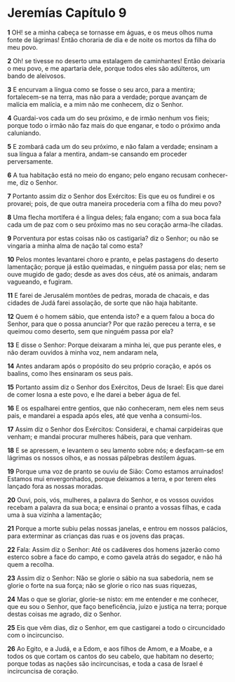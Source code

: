# Jeremías Capítulo 9

**1** 	OH! se a minha cabeça se tornasse em águas, e os meus olhos numa fonte de lágrimas! Então choraria de dia e de noite os mortos da filha do meu povo.

**2** 	Oh! se tivesse no deserto uma estalagem de caminhantes! Então deixaria o meu povo, e me apartaria dele, porque todos eles são adúlteros, um bando de aleivosos.

**3** 	E encurvam a língua como se fosse o seu arco, para a mentira; fortalecem-se na terra, mas não para a verdade; porque avançam de malícia em malícia, e a mim não me conhecem, diz o Senhor.

**4** 	Guardai-vos cada um do seu próximo, e de irmão nenhum vos fieis; porque todo o irmão não faz mais do que enganar, e todo o próximo anda caluniando.

**5** 	E zombará cada um do seu próximo, e não falam a verdade; ensinam a sua língua a falar a mentira, andam-se cansando em proceder perversamente.

**6** 	A tua habitação está no meio do engano; pelo engano recusam conhecer-me, diz o Senhor.

**7** 	Portanto assim diz o Senhor dos Exércitos: Eis que eu os fundirei e os provarei; pois, de que outra maneira procederia com a filha do meu povo?

**8** 	Uma flecha mortífera é a língua deles; fala engano; com a sua boca fala cada um de paz com o seu próximo mas no seu coração arma-lhe ciladas.

**9** 	Porventura por estas coisas não os castigaria? diz o Senhor; ou não se vingaria a minha alma de nação tal como esta?

**10** 	Pelos montes levantarei choro e pranto, e pelas pastagens do deserto lamentação; porque já estão queimadas, e ninguém passa por elas; nem se ouve mugido de gado; desde as aves dos céus, até os animais, andaram vagueando, e fugiram.

**11** 	E farei de Jerusalém montões de pedras, morada de chacais, e das cidades de Judá farei assolação, de sorte que não haja habitante.

**12** 	Quem é o homem sábio, que entenda isto? e a quem falou a boca do Senhor, para que o possa anunciar? Por que razão pereceu a terra, e se queimou como deserto, sem que ninguém passa por ela?

**13** 	E disse o Senhor: Porque deixaram a minha lei, que pus perante eles, e não deram ouvidos à minha voz, nem andaram nela,

**14** 	Antes andaram após o propósito do seu próprio coração, e após os baalins, como lhes ensinaram os seus pais.

**15** 	Portanto assim diz o Senhor dos Exércitos, Deus de Israel: Eis que darei de comer losna a este povo, e lhe darei a beber água de fel.

**16** 	E os espalharei entre gentios, que não conheceram, nem eles nem seus pais, e mandarei a espada após eles, até que venha a consumi-los.

**17** 	Assim diz o Senhor dos Exércitos: Considerai, e chamai carpideiras que venham; e mandai procurar mulheres hábeis, para que venham.

**18** 	E se apressem, e levantem o seu lamento sobre nós; e desfaçam-se em lágrimas os nossos olhos, e as nossas pálpebras destilem águas.

**19** 	Porque uma voz de pranto se ouviu de Sião: Como estamos arruinados! Estamos mui envergonhados, porque deixamos a terra, e por terem eles lançado fora as nossas moradas.

**20** 	Ouvi, pois, vós, mulheres, a palavra do Senhor, e os vossos ouvidos recebam a palavra da sua boca; e ensinai o pranto a vossas filhas, e cada uma à sua vizinha a lamentação;

**21** 	Porque a morte subiu pelas nossas janelas, e entrou em nossos palácios, para exterminar as crianças das ruas e os jovens das praças.

**22** 	Fala: Assim diz o Senhor: Até os cadáveres dos homens jazerão como esterco sobre a face do campo, e como gavela atrás do segador, e não há quem a recolha.

**23** 	Assim diz o Senhor: Não se glorie o sábio na sua sabedoria, nem se glorie o forte na sua força; não se glorie o rico nas suas riquezas,

**24** 	Mas o que se gloriar, glorie-se nisto: em me entender e me conhecer, que eu sou o Senhor, que faço beneficência, juízo e justiça na terra; porque destas coisas me agrado, diz o Senhor.

**25** 	Eis que vêm dias, diz o Senhor, em que castigarei a todo o circuncidado com o incircunciso.

**26** 	Ao Egito, e a Judá, e a Edom, e aos filhos de Amom, e a Moabe, e a todos os que cortam os cantos do seu cabelo, que habitam no deserto; porque todas as nações são incircuncisas, e toda a casa de Israel é incircuncisa de coração.

